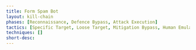 ```yaml
---
title: Form Spam Bot
layout: kill-chain
phases: [Reconnaissance, Defence Bypass, Attack Execution]
tactics: [Specific Target, Loose Target, Mitigation Bypass, Human Emulation, Proxying, Account Creation, Fake Interaction]
techniques: []
short-desc: 
---
```


